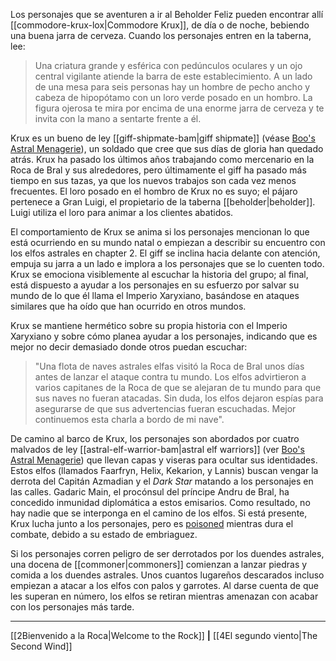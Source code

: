 Los personajes que se aventuren a ir al Beholder Feliz pueden encontrar allí [[commodore-krux-lox|Commodore Krux]], de día o de noche, bebiendo una buena jarra de cerveza. Cuando los personajes entren en la taberna, lee:

> Una criatura grande y esférica con pedúnculos oculares y un ojo central vigilante atiende la barra de este establecimiento. A un lado de una mesa para seis personas hay un hombre de pecho ancho y cabeza de hipopótamo con un loro verde posado en un hombro. La figura ojerosa te mira por encima de una enorme jarra de cerveza y te invita con la mano a sentarte frente a él.

Krux es un bueno de ley [[giff-shipmate-bam|giff shipmate]] (véase [Boo's Astral Menagerie](https://5etools-mirror-1.github.io/book.html#BAM)), un soldado que cree que sus días de gloria han quedado atrás. Krux ha pasado los últimos años trabajando como mercenario en la Roca de Bral y sus alrededores, pero últimamente el giff ha pasado más tiempo en sus tazas, ya que los nuevos trabajos son cada vez menos frecuentes. El loro posado en el hombro de Krux no es suyo; el pájaro pertenece a Gran Luigi, el propietario de la taberna [[beholder|beholder]]. Luigi utiliza el loro para animar a los clientes abatidos.

El comportamiento de Krux se anima si los personajes mencionan lo que está ocurriendo en su mundo natal o empiezan a describir su encuentro con los elfos astrales en chapter 2. El giff se inclina hacia delante con atención, empuja su jarra a un lado e implora a los personajes que se lo cuenten todo. Krux se emociona visiblemente al escuchar la historia del grupo; al final, está dispuesto a ayudar a los personajes en su esfuerzo por salvar su mundo de lo que él llama el Imperio Xaryxiano, basándose en ataques similares que ha oído que han ocurrido en otros mundos.

Krux se mantiene hermético sobre su propia historia con el Imperio Xaryxiano y sobre cómo planea ayudar a los personajes, indicando que es mejor no decir demasiado donde otros puedan escuchar:

> "Una flota de naves astrales elfas visitó la Roca de Bral unos días antes de lanzar el ataque contra tu mundo. Los elfos advirtieron a varios capitanes de la Roca de que se alejaran de tu mundo para que sus naves no fueran atacadas. Sin duda, los elfos dejaron espías para asegurarse de que sus advertencias fueran escuchadas. Mejor continuemos esta charla a bordo de mi nave".

De camino al barco de Krux, los personajes son abordados por cuatro malvados de ley [[astral-elf-warrior-bam|astral elf warriors]] (ver [Boo's Astral Menagerie](https://5etools-mirror-1.github.io/book.html#BAM)) que llevan capas y viseras para ocultar sus identidades. Estos elfos (llamados Faarfryn, Helix, Kekarion, y Lannis) buscan vengar la derrota del Capitán Azmadian y el  _Dark Star_ matando a los personajes en las calles. Gadaric Main, el procónsul del príncipe Andru de Bral, ha concedido inmunidad diplomática a estos emisarios. Como resultado, no hay nadie que se interponga en el camino de los elfos. Si está presente, Krux lucha junto a los personajes, pero es [poisoned](https://5etools-mirror-1.github.io/conditionsdiseases.html#poisoned_phb) mientras dura el combate, debido a su estado de embriaguez.

Si los personajes corren peligro de ser derrotados por los duendes astrales, una docena de [[commoner|commoners]] comienzan a lanzar piedras y comida a los duendes astrales. Unos cuantos lugareños descarados incluso empiezan a atacar a los elfos con palos y garrotes. Al darse cuenta de que les superan en número, los elfos se retiran mientras amenazan con acabar con los personajes más tarde.

* * *

[[2Bienvenido a la Roca|Welcome to the Rock]] **|** [[4El segundo viento|The Second Wind]]

